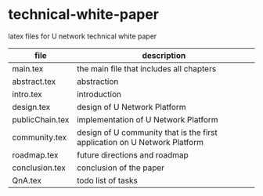 # technical-white-paper
latex files for U network technical white paper

| file | description  |
| ------ | ------ |
| main.tex | the main file that includes all chapters |
| abstract.tex | abstraction |
| intro.tex | introduction |
| design.tex | design of U Network Platform |
| publicChain.tex | implementation of U Network Platform |
| community.tex | design of U community that is the first application on U Network Platform |
| roadmap.tex | future directions and roadmap |
| conclusion.tex | conclusion of the paper |
| QnA.tex | todo list of tasks |
